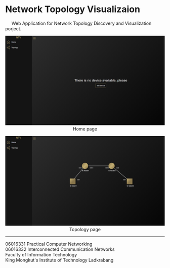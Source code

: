 # Network Topology Visualizaion

&nbsp;&nbsp;&nbsp;&nbsp; Web Application for Network Topology Discovery and Visualization porject.

<p align=center>
<img src="./img/Home_Screenshot.png">
Home page
</p>
<p align=center>
<img src="./img/Topology_Screenshot.png">
Topology page
</p>

---

06016331 Practical Computer Networking
<br>
06016332 Interconnected Communication Networks
<br>
Faculty of Information Technology
<br>
King Mongkut's Institute of Technology Ladkrabang
